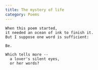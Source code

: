 ```yaml
---
title: The mystery of life
category: Poems
---
```


    When this poem started,
    it needed an ocean of ink to finish it.
    But I suppose one word is sufficient:

    Be.

    Which tells more --
      a lover's silent eyes,
      or her words?


